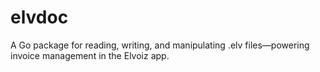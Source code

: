 # elvdoc
A Go package for reading, writing, and manipulating .elv files—powering invoice management in the Elvoiz app.
